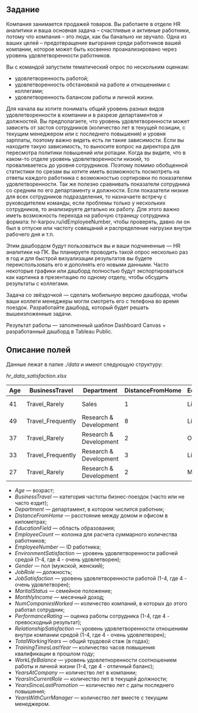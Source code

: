 ## Задание
Компания занимается продажей товаров. Вы работаете в отделе HR аналитики и ваша основная задача – счастливые и активные работники, потому что компания – это люди, как бы банально ни звучало. Одна из ваших целей – предотвращение выгорания среди работников вашей компании, которое может быть косвенно проанализировано через уровень удовлетворенности работников.

Вы с командой запустили тематический опрос по нескольким оценкам:
* удовлетворенность работой;
* удовлетворенность обстановкой на работе и отношениями с коллегами;
* удовлетворенность балансом работы и личной жизни. 

Для начала вы хотите понимать общий уровень разных видов удовлетворенности в компании и в разрезе департаментов и должностей. Вы предполагаете, что уровень удовлетворенности может зависеть от застоя сотрудников (количество лет в текущей позиции, с текущим менеджером или с последнего повышения) и уровня зарплаты, поэтому важно видеть есть ли такие зависимости. Если вы находите такую зависимость, то выносите вопрос на директора для пересмотра политики повышений или ротации. Когда вы видите, что в каком-то отделе уровень удовлетворенности низкий, то проваливаетесь до уровня сотрудников. Поэтому помимо обобщенной статистики по срезам вы хотите иметь возможность посмотреть на ответы каждого работника с возможностью сортировки по показателям удовлетворенности. Так же полезно сравнивать показатели сотрудника со средним по его департаменту и должности.
Если показатели низкие для всех сотрудников подразделения, то назначаете встречу с руководителем команды, если проблемы только у нескольких сотрудников, то анализируете детально их работу. Для этого важно иметь возможность перехода на рабочую страницу сотрудника формата: hr-karpov.ru/idEmployeeNumber, чтобы проверять, давно ли он был в отпуске или частоту совещаний и распределение нагрузки внутри рабочего дня и т.п. 

Этим дашбордом будут пользоваться вы и ваши подчиненные — HR аналитики на ПК. Вы планируете проводить такой опрос несколько раз в год и для быстрой визуализации результатов вы будете переиспользовать его и дополнять его новыми данными. Часто некоторые графики или дашборд полностью будут экспортироваться как картинка в презентацию по одному отделу, чтобы обсудить результаты с коллегами.

Задача со звёздочкой — сделать мобильную версию дашборда, чтобы ваши коллеги менеджеры могли смотреть его с телефона во время поездок. Разработайте дашборд, который будет решать вышеизложенные задачи.

Результат работы — заполненный шаблон Dashboard Canvas + разработанный дашборд в Tableau Public.

## Описание полей
 Данные лежат в папке <i>./data</i> и имеют следующую структуру:

 <i>hr_data_satisfaction.xlsx</i>

| Age | BusinessTravel    | Department             | DistanceFromHome | EducationField | EmployeeCount | EmployeeNumber | EnvironmentSatisfaction | Gender | JobRole               | JobSatisfaction | MaritalStatus | MonthlyIncome | NumCompaniesWorked | PerformanceRating | RelationshipSatisfaction | TotalWorkingYears | TrainingTimesLastYear | WorkLifeBalance | YearsAtCompany | YearsInCurrentRole | YearsSinceLastPromotion | YearsWithCurrManager |
| --- | ----------------- | ---------------------- | ---------------- | -------------- | ------------- | -------------- | ----------------------- | ------ | --------------------- | --------------- | ------------- | ------------- | ------------------ | ----------------- | ------------------------ | ----------------- | --------------------- | --------------- | -------------- | ------------------ | ----------------------- | -------------------- |
| 41  | Travel_Rarely     | Sales                  | 1                | Life Sciences  | 1             | 1              | 2                       | Female | Sales Executive       | 4               | Single        | 5993          | 8                  | 3                 | 1                        | 8                 | 0                     | 1               | 6              | 4                  | 0                       | 5                    |
| 49  | Travel_Frequently | Research & Development | 8                | Life Sciences  | 1             | 2              | 3                       | Male   | Research Scientist    | 2               | Married       | 5130          | 1                  | 4                 | 4                        | 10                | 3                     | 3               | 10             | 7                  | 1                       | 7                    |
| 37  | Travel_Rarely     | Research & Development | 2                | Other          | 1             | 4              | 4                       | Male   | Laboratory Technician | 3               | Single        | 2090          | 6                  | 3                 | 2                        | 7                 | 3                     | 3               | 0              | 0                  | 0                       | 0                    |
| 33  | Travel_Frequently | Research & Development | 3                | Life Sciences  | 1             | 5              | 4                       | Female | Research Scientist    | 3               | Married       | 2909          | 1                  | 3                 | 3                        | 8                 | 3                     | 3               | 8              | 7                  | 3                       | 0                    |
| 27  | Travel_Rarely     | Research & Development | 2                | Medical        | 1             | 7              | 1                       | Male   | Laboratory Technician | 2               | Married       | 3468          | 9                  | 3                 | 4                        | 6                 | 3                     | 3               | 2              | 2                  | 2                       | 2                    |

* <i>Age</i> — возраст;
* <i>BusinessTravel</i> — категория частоты бизнес-поездок (часто или не часто ездит);
* <i>Department</i> — департамент, в котором числится работник;
* <i>DistanceFromHome</i> — расстояние между домом и офисом в километрах;
* <i>EducationField</i> — область образования;
* <i>EmployeeCount</i> — колонка для расчета суммарного количества работников;
* <i>EmployeeNumber</i> — ID работника;
* <i>EnvironmentSatisfaction</i> — уровень удовлетворенности рабочей средой (1-4, где 4 - очень удовлетворен);
* <i>Gender</i> — пол (мужской, женский);
* <i>JobRole</i> — должность;
* <i>JobSatisfaction</i> — уровень удовлетворенности работой (1-4, где 4 - очень удовлетворен);
* <i>MaritalStatus</i> — семейное положение;
* <i>MonthlyIncome</i> — месячный доход;
* <i>NumCompaniesWorked</i> — количество компаний, в которых до этого работал сотрудник;
* <i>PerformanceRating</i> — оценка работы сотрудника (1-4, где 4 - превосходный результат);
* <i>RelationshipSatisfaction</i> — уровень удовлетворенности отношениям внутри компании средой (1-4, где 4 - очень удовлетворен);
* <i>TotalWorkingYears</i> — общий трудовой стаж (в годах);
* <i>TrainingTimesLastYear</i> — количество часов повышения квалификации в прошлом году;
* <i>WorkLifeBalance</i> — уровень удовлетноренности соотношением работы и личной жизни (1-4, где 4 - отличный баланс);
* <i>YearsAtCompany</i> — количество лет в компании;
* <i>YearsInCurrentRole</i> — количество лет в текущей должности;
* <i>YearsSinceLastPromotion</i> — количество лет с даты последнего повышения;
* <i>YearsWithCurrManager</i> — количество лет вместе с текущим менеджером.